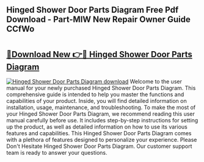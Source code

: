 ## Hinged Shower Door Parts Diagram Free Pdf Download - Part-MIW New Repair Owner Guide CCfWo

# <h2><a href="http://dfn7r0o.blite.top/?on=Hinged+Shower+Door+Parts+Diagram">🔗Download New 👉🔴 Hinged Shower Door Parts Diagram</a></h2>

[![Hinged Shower Door Parts Diagram download](https://i.imgur.com/lujVjoI.png)](http://dfn7r0o.blite.top/?on=Hinged+Shower+Door+Parts+Diagram)
Welcome to the user manual for your newly purchased Hinged Shower Door Parts Diagram. This comprehensive guide is intended to help you master the functions and capabilities of your product. Inside, you will find detailed information on installation, usage, maintenance, and troubleshooting. To make the most of your Hinged Shower Door Parts Diagram, we recommend reading this user manual carefully before use. It includes step-by-step instructions for setting up the product, as well as detailed information on how to use its various features and capabilities. This Hinged Shower Door Parts Diagram comes with a plethora of features designed to personalize your experience. Please Don't Hesitate Hinged Shower Door Parts Diagram. Our customer support team is ready to answer your questions.
